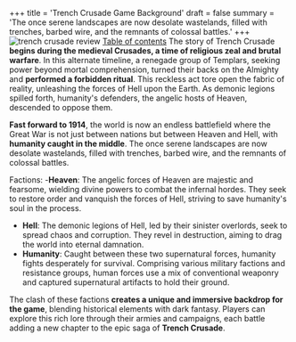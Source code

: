 +++
title = 'Trench Crusade Game Background'
draft = false
summary = 'The once serene landscapes are now desolate wastelands, filled with trenches, barbed wire, and the remnants of colossal battles.'
+++
![trench crusade review](/images/trench-crusade-wargame.webp)
[Table of contents](/reviews/trench-crusade-review/)
The story of Trench Crusade **begins during the medieval Crusades, a time of religious zeal and brutal warfare**. In this alternate timeline, a renegade group of Templars, seeking power beyond mortal comprehension, turned their backs on the Almighty and **performed a forbidden ritual**. This reckless act tore open the fabric of reality, unleashing the forces of Hell upon the Earth. As demonic legions spilled forth, humanity's defenders, the angelic hosts of Heaven, descended to oppose them. 

**Fast forward to 1914**, the world is now an endless battlefield where the Great War is not just between nations but between Heaven and Hell, with **humanity caught in the middle**. The once serene landscapes are now desolate wastelands, filled with trenches, barbed wire, and the remnants of colossal battles. 

Factions: 
-**Heaven**: The angelic forces of Heaven are majestic and fearsome, wielding divine powers to combat the infernal hordes. They seek to restore order and vanquish the forces of Hell, striving to save humanity's soul in the process. 
- **Hell**: The demonic legions of Hell, led by their sinister overlords, seek to spread chaos and corruption. They revel in destruction, aiming to drag the world into eternal damnation. 
- **Humanity**: Caught between these two supernatural forces, humanity fights desperately for survival. Comprising various military factions and resistance groups, human forces use a mix of conventional weaponry and captured supernatural artifacts to hold their ground. 

The clash of these factions **creates a unique and immersive backdrop for the game**, blending historical elements with dark fantasy. Players can explore this rich lore through their armies and campaigns, each battle adding a new chapter to the epic saga of **Trench Crusade**. 